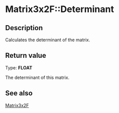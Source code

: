 # Matrix3x2F::Determinant

## Description

Calculates the determinant of the matrix.

## Return value

Type: **FLOAT**

The determinant of this matrix.

## See also

[Matrix3x2F](https://learn.microsoft.com/windows/desktop/api/d2d1helper/nl-d2d1helper-matrix3x2f)